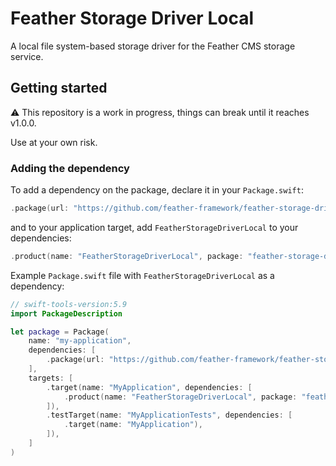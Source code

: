# Feather Storage Driver Local

A local file system-based storage driver for the Feather CMS storage service.

## Getting started

⚠️ This repository is a work in progress, things can break until it reaches v1.0.0. 

Use at your own risk.

### Adding the dependency

To add a dependency on the package, declare it in your `Package.swift`:

```swift
.package(url: "https://github.com/feather-framework/feather-storage-driver-local", .upToNextMinor(from: "0.3.0")),
```

and to your application target, add `FeatherStorageDriverLocal` to your dependencies:

```swift
.product(name: "FeatherStorageDriverLocal", package: "feather-storage-driver-local")
```

Example `Package.swift` file with `FeatherStorageDriverLocal` as a dependency:

```swift
// swift-tools-version:5.9
import PackageDescription

let package = Package(
    name: "my-application",
    dependencies: [
        .package(url: "https://github.com/feather-framework/feather-storage-driver-local", .upToNextMinor(from: "0.3.0")),
    ],
    targets: [
        .target(name: "MyApplication", dependencies: [
            .product(name: "FeatherStorageDriverLocal", package: "feather-storage-driver-local")
        ]),
        .testTarget(name: "MyApplicationTests", dependencies: [
            .target(name: "MyApplication"),
        ]),
    ]
)
```

